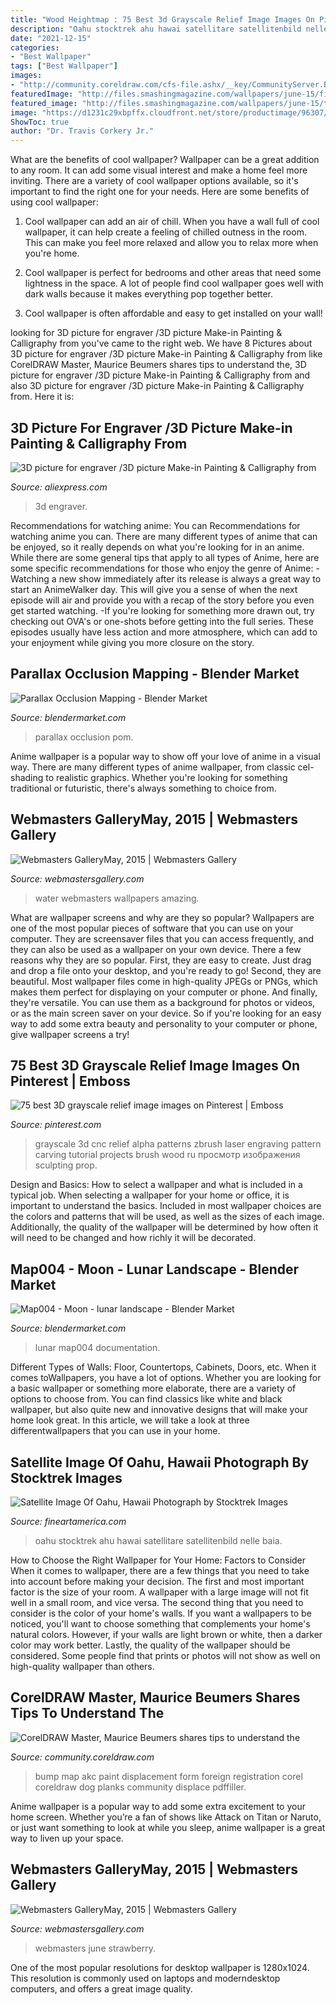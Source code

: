 ```yaml
---
title: "Wood Heightmap : 75 Best 3d Grayscale Relief Image Images On Pinterest"
description: "Oahu stocktrek ahu hawai satellitare satellitenbild nelle baia"
date: "2021-12-15"
categories:
- "Best Wallpaper"
tags: ["Best Wallpaper"]
images:
- "http://community.coreldraw.com/cfs-file.ashx/__key/CommunityServer.Blogs.Components.WeblogFiles/coreldraw/3817.Planks_2D00_bump.jpg"
featuredImage: "http://files.smashingmagazine.com/wallpapers/june-15/fishing-is-my-passion/nocal/june-15-fishing-is-my-passion-nocal-1400x1050.jpg"
featured_image: "http://files.smashingmagazine.com/wallpapers/june-15/the-amazing-water-park/cal/june-15-the-amazing-water-park-cal-1400x1050.jpg"
image: "https://d1231c29xbpffx.cloudfront.net/store/productimage/96307/image/xlarge-ae3558ad861a14f475c4ed114cae68f2.jpg?Expires=1598450525&amp;Signature=F~SnzyaT1cD7wkY3IAqoh9ezNjG4P5Yl1mC8mF5bNK2OQpww6arL11lYumnKQilWKbDgqlwFzBu1YTPMRuBSHQVNNJswtGdTQFTs2gA-8iksIpkSInSbOwKmbkuJ0vFSc-pE4EFgOjvCq3Cb-2ipCji-~59sm9LilbR~S4QRwmRfpexdVxQ~Kco~DYck6IflLKtdQCer1b46CVia892Mgi-AnUvi64qad75D~guaW1kHjsdTReiem8-fCHkKQVOyjtaw6dYcMFetjXQHRiDfx099NudStKr1TYYFoEaC5W6aLTu-oIHbNoJ0yKhviARF3BZvob~v77RJuZWwfs~jRw__&amp;Key-Pair-Id=APKAIN6COYBF3ZQW7OQQ"
ShowToc: true
author: "Dr. Travis Corkery Jr."
---
```



What are the benefits of cool wallpaper?
Wallpaper can be a great addition to any room. It can add some visual interest and make a home feel more inviting. There are a variety of cool wallpaper options available, so it's important to find the right one for your needs. Here are some benefits of using cool wallpaper: 
1. Cool wallpaper can add an air of chill. When you have a wall full of cool wallpaper, it can help create a feeling of chilled outness in the room. This can make you feel more relaxed and allow you to relax more when you're home. 

2. Cool wallpaper is perfect for bedrooms and other areas that need some lightness in the space. A lot of people find cool wallpaper goes well with dark walls because it makes everything pop together better. 

3. Cool wallpaper is often affordable and easy to get installed on your wall!

	

		
looking for 3D picture for engraver /3D picture Make-in Painting &amp; Calligraphy from you've came to the right web. We have 8 Pictures about 3D picture for engraver /3D picture Make-in Painting &amp; Calligraphy from like CorelDRAW Master, Maurice Beumers shares tips to understand the, 3D picture for engraver /3D picture Make-in Painting &amp; Calligraphy from and also 3D picture for engraver /3D picture Make-in Painting &amp; Calligraphy from. Here it is:
		
    
## 3D Picture For Engraver /3D Picture Make-in Painting &amp; Calligraphy From

<img loading=lazy src="https://ae01.alicdn.com/kf/HTB1Jol9KFXXXXXLXXXXq6xXFXXXB/3D-picture-for-engraver-3D-picture-Make.jpg" onerror="this.onerror=null;this.src='https://tse1.mm.bing.net/th?id=OIP.gOb_nC5iYPBlMrGorsceTAHaDD&amp;pid=15.1';" alt="3D picture for engraver /3D picture Make-in Painting &amp; Calligraphy from">

_Source: aliexpress.com_

>3d engraver. 

	

Recommendations for watching anime: You can
Recommendations for watching anime you can. There are many different types of anime that can be enjoyed, so it really depends on what you're looking for in an anime. While there are some general tips that apply to all types of Anime, here are some specific recommendations for those who enjoy the genre of Anime: 
-Watching a new show immediately after its release is always a great way to start an AnimeWalker day. This will give you a sense of when the next episode will air and provide you with a recap of the story before you even get started watching. 
-If you're looking for something more drawn out, try checking out OVA's or one-shots before getting into the full series. These episodes usually have less action and more atmosphere, which can add to your enjoyment while giving you more closure on the story.

    
## Parallax Occlusion Mapping - Blender Market

<img loading=lazy src="https://d1231c29xbpffx.cloudfront.net/store/productimage/73633/image/largef-7c75bcadecb0c7713b4e191ed7c86b25.jpg?Expires=1603277556&amp;Signature=VNswR2XfWNp~DSnjcj0Lf04vt8gkXIB6mH6T9XCvvWrACUDG6KTt2JjdP-Rd5qmoIkVa9Jm7o7wC~-5yAO01R41wYgMB7C8lny71Cs35JOXvP1wu~ZzcaRuzVObRmFdZUXLjOVeiN25E6esHWdO2pUi13i75hkoASC2zFxMFT00zPpSYatCS3XQOQj71s~~ZMQVMHMcxpJdb8-yysTY2w~e1~nWH6oP-TTdy6M7SeMf-ruYvQKWDeeVnGayikRflgqf4JNp1HoaegL8xkbiYzZzASq0VmAd02tWiEkWHZ8H23jdh1f030Zdk0BdsrzFMx~u3D3nj58k3VqOkpuSacw__&amp;Key-Pair-Id=APKAIN6COYBF3ZQW7OQQ" onerror="this.onerror=null;this.src='https://tse1.mm.bing.net/th?id=OIP.hvu7HAwRxXtHYuEYlA-pvgHaDt&amp;pid=15.1';" alt="Parallax Occlusion Mapping - Blender Market">

_Source: blendermarket.com_

>parallax occlusion pom. 

	

Anime wallpaper is a popular way to show off your love of anime in a visual way. There are many different types of anime wallpaper, from classic cel-shading to realistic graphics. Whether you're looking for something traditional or futuristic, there's always something to choice from.

    
## Webmasters GalleryMay, 2015 | Webmasters Gallery

<img loading=lazy src="http://files.smashingmagazine.com/wallpapers/june-15/the-amazing-water-park/cal/june-15-the-amazing-water-park-cal-1400x1050.jpg" onerror="this.onerror=null;this.src='https://tse1.mm.bing.net/th?id=OIP.-kzXojV4sN5on-kH_nBI8QHaFj&amp;pid=15.1';" alt="Webmasters GalleryMay, 2015 | Webmasters Gallery">

_Source: webmastersgallery.com_

>water webmasters wallpapers amazing. 

	

What are wallpaper screens and why are they so popular?
Wallpapers are one of the most popular pieces of software that you can use on your computer. They are screensaver files that you can access frequently, and they can also be used as a wallpaper on your own device. There a few reasons why they are so popular. First, they are easy to create. Just drag and drop a file onto your desktop, and you're ready to go! Second, they are beautiful. Most wallpaper files come in high-quality JPEGs or PNGs, which makes them perfect for displaying on your computer or phone. And finally, they're versatile. You can use them as a background for photos or videos, or as the main screen saver on your device. So if you're looking for an easy way to add some extra beauty and personality to your computer or phone, give wallpaper screens a try!

    
## 75 Best 3D Grayscale Relief Image Images On Pinterest | Emboss

<img loading=lazy src="https://i.pinimg.com/736x/5d/1b/de/5d1bde3af4660e3fd0fc38790f4fba40--zbrush-tutorial-cnc-projects.jpg" onerror="this.onerror=null;this.src='https://tse3.mm.bing.net/th?id=OIP.gnh_eRxxE1Dyq218rfxxnQHaGK&amp;pid=15.1';" alt="75 best 3D grayscale relief image images on Pinterest | Emboss">

_Source: pinterest.com_

>grayscale 3d cnc relief alpha patterns zbrush laser engraving pattern carving tutorial projects brush wood ru просмотр изображения sculpting prop. 

	

Design and Basics: How to select a wallpaper and what is included in a typical job.
When selecting a wallpaper for your home or office, it is important to understand the basics. Included in most wallpaper choices are the colors and patterns that will be used, as well as the sizes of each image. Additionally, the quality of the wallpaper will be determined by how often it will need to be changed and how richly it will be decorated.

    
## Map004 - Moon - Lunar Landscape - Blender Market

<img loading=lazy src="https://d1231c29xbpffx.cloudfront.net/store/productimage/96307/image/xlarge-ae3558ad861a14f475c4ed114cae68f2.jpg?Expires=1598450525&amp;Signature=F~SnzyaT1cD7wkY3IAqoh9ezNjG4P5Yl1mC8mF5bNK2OQpww6arL11lYumnKQilWKbDgqlwFzBu1YTPMRuBSHQVNNJswtGdTQFTs2gA-8iksIpkSInSbOwKmbkuJ0vFSc-pE4EFgOjvCq3Cb-2ipCji-~59sm9LilbR~S4QRwmRfpexdVxQ~Kco~DYck6IflLKtdQCer1b46CVia892Mgi-AnUvi64qad75D~guaW1kHjsdTReiem8-fCHkKQVOyjtaw6dYcMFetjXQHRiDfx099NudStKr1TYYFoEaC5W6aLTu-oIHbNoJ0yKhviARF3BZvob~v77RJuZWwfs~jRw__&amp;Key-Pair-Id=APKAIN6COYBF3ZQW7OQQ" onerror="this.onerror=null;this.src='https://tse2.mm.bing.net/th?id=OIP.AYNF8ZgfsLZUKCRi69K5uQHaEK&amp;pid=15.1';" alt="Map004 - Moon - lunar landscape - Blender Market">

_Source: blendermarket.com_

>lunar map004 documentation. 

	

Different Types of Walls: Floor, Countertops, Cabinets, Doors, etc.
When it comes toWallpapers, you have a lot of options. Whether you are looking for a basic wallpaper or something more elaborate, there are a variety of options to choose from. You can find classics like white and black wallpaper, but also quite new and innovative designs that will make your home look great. In this article, we will take a look at three differentwallpapers that you can use in your home.

    
## Satellite Image Of Oahu, Hawaii Photograph By Stocktrek Images

<img loading=lazy src="https://images.fineartamerica.com/images-medium-large/satellite-image-of-oahu-hawaii-stocktrek-images.jpg" onerror="this.onerror=null;this.src='https://tse3.mm.bing.net/th?id=OIP.JdlMXubKUETNC4kp_77EcgHaFy&amp;pid=15.1';" alt="Satellite Image Of Oahu, Hawaii Photograph by Stocktrek Images">

_Source: fineartamerica.com_

>oahu stocktrek ahu hawai satellitare satellitenbild nelle baia. 

	

How to Choose the Right Wallpaper for Your Home: Factors to Consider
When it comes to wallpaper, there are a few things that you need to take into account before making your decision. The first and most important factor is the size of your room. A wallpaper with a large image will not fit well in a small room, and vice versa. 
The second thing that you need to consider is the color of your home's walls. If you want a wallpapers to be noticed, you'll want to choose something that complements your home's natural colors. However, if your walls are light brown or white, then a darker color may work better. 
Lastly, the quality of the wallpaper should be considered. Some people find that prints or photos will not show as well on high-quality wallpaper than others.

    
## CorelDRAW Master, Maurice Beumers Shares Tips To Understand The

<img loading=lazy src="http://community.coreldraw.com/cfs-file.ashx/__key/CommunityServer.Blogs.Components.WeblogFiles/coreldraw/3817.Planks_2D00_bump.jpg" onerror="this.onerror=null;this.src='https://tse3.mm.bing.net/th?id=OIP.aovdKB-cri7u4daHh8G4yAHaHK&amp;pid=15.1';" alt="CorelDRAW Master, Maurice Beumers shares tips to understand the">

_Source: community.coreldraw.com_

>bump map akc paint displacement form foreign registration corel coreldraw dog planks community displace pdffiller. 

	

Anime wallpaper is a popular way to add some extra excitement to your home screen. Whether you’re a fan of shows like Attack on Titan or Naruto, or just want something to look at while you sleep, anime wallpaper is a great way to liven up your space.

    
## Webmasters GalleryMay, 2015 | Webmasters Gallery

<img loading=lazy src="http://files.smashingmagazine.com/wallpapers/june-15/fishing-is-my-passion/nocal/june-15-fishing-is-my-passion-nocal-1400x1050.jpg" onerror="this.onerror=null;this.src='https://tse4.mm.bing.net/th?id=OIP.fUytvEXM9j-hUW6tPjEYSAHaFj&amp;pid=15.1';" alt="Webmasters GalleryMay, 2015 | Webmasters Gallery">

_Source: webmastersgallery.com_

>webmasters june strawberry. 

	

One of the most popular resolutions for desktop wallpaper is 1280x1024. This resolution is commonly used on laptops and moderndesktop computers, and offers a great image quality.

